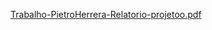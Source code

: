 [Trabalho-PietroHerrera-Relatorio-projetoo.pdf](https://github.com/user-attachments/files/19897271/Trabalho-PietroHerrera-Relatorio-projetoo.pdf)
